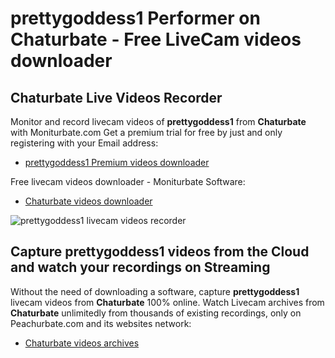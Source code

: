 # prettygoddess1 Performer on Chaturbate - Free LiveCam videos downloader

## Chaturbate Live Videos Recorder

Monitor and record livecam videos of **prettygoddess1** from **Chaturbate** with Moniturbate.com
Get a premium trial for free by just and only registering with your Email address:
* [prettygoddess1 Premium videos downloader](https://moniturbate.com/request-demo-licence-key.html)

Free livecam videos downloader - Moniturbate Software:
* [Chaturbate videos downloader](https://moniturbate.com/moniturbate-download-software.html)

![prettygoddess1 livecam videos recorder](https://peachurnet.com/templates/moniturbate-software.png)


## Capture prettygoddess1 videos from the Cloud and watch your recordings on Streaming

Without the need of downloading a software, capture **prettygoddess1** livecam videos from **Chaturbate** 100% online.
Watch Livecam archives from **Chaturbate** unlimitedly from thousands of existing recordings, only on Peachurbate.com and its websites network:
* [Chaturbate videos archives](https://peachurnet.com/)